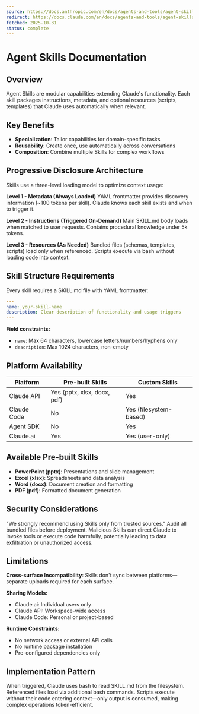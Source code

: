 ```yaml
---
source: https://docs.anthropic.com/en/docs/agents-and-tools/agent-skills/overview
redirect: https://docs.claude.com/en/docs/agents-and-tools/agent-skills/overview
fetched: 2025-10-31
status: complete
---
```


# Agent Skills Documentation

## Overview
Agent Skills are modular capabilities extending Claude's functionality. Each skill packages instructions, metadata, and optional resources (scripts, templates) that Claude uses automatically when relevant.

## Key Benefits
- **Specialization**: Tailor capabilities for domain-specific tasks
- **Reusability**: Create once, use automatically across conversations
- **Composition**: Combine multiple Skills for complex workflows

## Progressive Disclosure Architecture

Skills use a three-level loading model to optimize context usage:

**Level 1 - Metadata (Always Loaded)**
YAML frontmatter provides discovery information (~100 tokens per skill). Claude knows each skill exists and when to trigger it.

**Level 2 - Instructions (Triggered On-Demand)**
Main SKILL.md body loads when matched to user requests. Contains procedural knowledge under 5k tokens.

**Level 3 - Resources (As Needed)**
Bundled files (schemas, templates, scripts) load only when referenced. Scripts execute via bash without loading code into context.

## Skill Structure Requirements

Every skill requires a SKILL.md file with YAML frontmatter:

```yaml
---
name: your-skill-name
description: Clear description of functionality and usage triggers
---
```

**Field constraints:**
- `name`: Max 64 characters, lowercase letters/numbers/hyphens only
- `description`: Max 1024 characters, non-empty

## Platform Availability

| Platform | Pre-built Skills | Custom Skills |
|----------|------------------|---------------|
| Claude API | Yes (pptx, xlsx, docx, pdf) | Yes |
| Claude Code | No | Yes (filesystem-based) |
| Agent SDK | No | Yes |
| Claude.ai | Yes | Yes (user-only) |

## Available Pre-built Skills

- **PowerPoint (pptx)**: Presentations and slide management
- **Excel (xlsx)**: Spreadsheets and data analysis
- **Word (docx)**: Document creation and formatting
- **PDF (pdf)**: Formatted document generation

## Security Considerations

"We strongly recommend using Skills only from trusted sources." Audit all bundled files before deployment. Malicious Skills can direct Claude to invoke tools or execute code harmfully, potentially leading to data exfiltration or unauthorized access.

## Limitations

**Cross-surface Incompatibility**: Skills don't sync between platforms—separate uploads required for each surface.

**Sharing Models:**
- Claude.ai: Individual users only
- Claude API: Workspace-wide access
- Claude Code: Personal or project-based

**Runtime Constraints:**
- No network access or external API calls
- No runtime package installation
- Pre-configured dependencies only

## Implementation Pattern

When triggered, Claude uses bash to read SKILL.md from the filesystem. Referenced files load via additional bash commands. Scripts execute without their code entering context—only output is consumed, making complex operations token-efficient.
